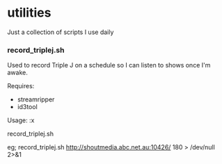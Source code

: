 # utilities

Just a collection of scripts I use daily

### record_triplej.sh
Used to record Triple J on a schedule so I can listen to shows once I'm awake.

Requires:

* streamripper
* id3tool


Usage: :x

 record_triplej.sh <stream location> <duration in minutes>

eg;
 record_triplej.sh http://shoutmedia.abc.net.au:10426/ 180  > /dev/null 2>&1

